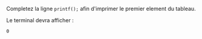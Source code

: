 Completez la ligne `printf();` afin d'imprimer le premier element du tableau.

Le terminal devra afficher :

	0